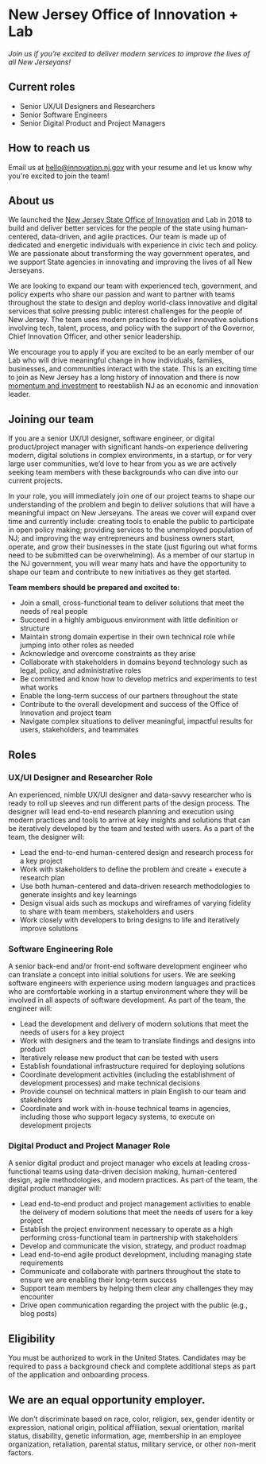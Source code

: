 # New Jersey Office of Innovation + Lab 
*Join us if you’re excited to deliver modern services to improve the lives of all New Jerseyans!*

## Current roles
- Senior UX/UI Designers and Researchers
- Senior Software Engineers
- Senior Digital Product and Project Managers

## How to reach us
Email us at [hello@innovation.nj.gov](mailto:hello@innovation.nj.gov) with your resume and let us know why you're excited to join the team! 

## About us
We launched the [New Jersey State Office of Innovation](https://nj.gov/governor/news/news/562018/approved/20180813a.shtml) and Lab in 2018 to build and deliver better services for the people of the state using human-centered, data-driven, and agile practices. Our team is made up of dedicated and energetic individuals with experience in civic tech and policy. We are passionate about transforming the way government operates, and we support State agencies in innovating and improving the lives of all New Jerseyans.

We are looking to expand our team with experienced tech, government, and policy experts who share our passion and want to partner with teams throughout the state to design and deploy world-class innovative and digital services that solve pressing public interest challenges for the people of New Jersey. The team uses modern practices to deliver innovative solutions involving tech, talent, process, and policy with the support of the Governor, Chief Innovation Officer, and other senior leadership.
 
We encourage you to apply if you are excited to be an early member of our Lab who will drive meaningful change in how individuals, families, businesses, and communities interact with the state. This is an exciting time to join as New Jersey has a long history of innovation and there is now [momentum and investment](https://www.njeda.com/about/Public-Information/Economic-Plan) to reestablish NJ as an economic and innovation leader. 

## Joining our team

If you are a senior UX/UI designer, software engineer, or digital product/project manager with significant hands-on experience delivering modern, digital solutions in complex environments, in a startup, or for very large user communities, we’d love to hear from you as we are actively seeking team members with these backgrounds who can dive into our current projects. 

In your role, you will immediately join one of our project teams to shape our understanding of the problem and begin to deliver solutions that will have a meaningful impact on New Jerseyans. The areas we cover will expand over time and currently include: creating tools to enable the public to participate in open policy making; providing services to the unemployed population of NJ; and improving the way entrepreneurs and business owners start, operate, and grow their businesses in the state (just figuring out what forms need to be submitted can be overwhelming). As a member of our startup in the NJ government, you will wear many hats and have the opportunity to shape our team and contribute to new initiatives as they get started. 

**Team members should be prepared and excited to:**

- Join a small, cross-functional team to deliver solutions that meet the needs of real people
- Succeed in a highly ambiguous environment with little definition or structure
- Maintain strong domain expertise in their own technical role while jumping into other roles as needed
- Acknowledge and overcome constraints as they arise
- Collaborate with stakeholders in domains beyond technology such as legal, policy, and administrative roles
- Be committed and know how to develop metrics and experiments to test what works
- Enable the long-term success of our partners throughout the state
- Contribute to the overall development and success of the Office of Innovation and project team
- Navigate complex situations to deliver meaningful, impactful results for users, stakeholders, and teammates 

## Roles

### UX/UI Designer and Researcher Role
An experienced, nimble UX/UI designer and data-savvy researcher who is ready to roll up sleeves and run different parts of the design process. The designer will lead end-to-end research planning and execution using modern practices and tools to arrive at key insights and solutions that can be iteratively developed by the team and tested with users. As a part of the team, the designer will:
- Lead the end-to-end human-centered design and research process for a key project
- Work with stakeholders to define the problem and create + execute a research plan 
- Use both human-centered and data-driven research methodologies to generate insights and key learnings
- Design visual aids such as mockups and wireframes of varying fidelity to share with team members, stakeholders and users
- Work closely with developers to bring designs to life and iteratively improve solutions

### Software Engineering Role

A senior back-end and/or front-end software development engineer who can translate a concept into initial solutions for users. We are seeking software engineers with experience using modern languages and practices who are comfortable working in a startup environment where they will be involved in all aspects of software development. As part of the team, the engineer will:
- Lead the development and delivery of modern solutions that meet the needs of users for a key project
- Work with designers and the team to translate findings and designs into product
- Iteratively release new product that can be tested with users 
- Establish foundational infrastructure required for deploying solutions
- Coordinate development activities (including the establishment of development processes) and make technical decisions
- Provide counsel on technical matters in plain English to our team and stakeholders
- Coordinate and work with in-house technical teams in agencies, including those who support legacy systems, to execute on development projects

### Digital Product and Project Manager Role

A senior digital product and project manager who excels at leading cross-functional teams using data-driven decision making, human-centered design, agile methodologies, and modern practices. As part of the team, the digital product manager will:
- Lead end-to-end product and project management activities to enable the delivery of modern solutions that meet the needs of users for a key project
- Establish the project environment necessary to operate as a high performing cross-functional team in partnership with stakeholders
- Develop and communicate the vision, strategy, and product roadmap 
- Lead end-to-end agile product development, including managing state requirements
- Communicate and collaborate with partners throughout the state to ensure we are enabling their long-term success
- Support team members by helping them clear any challenges they may encounter
- Drive open communication regarding the project with the public (e.g., blog posts)


## Eligibility

You must be authorized to work in the United States. Candidates may be required to pass a background check and complete additional  steps as part of the application and onboarding process.


## We are an equal opportunity employer. 

We don't discriminate based on race, color, religion, sex, gender identity or expression, national origin, political affiliation, sexual orientation, marital status, disability, genetic information, age, membership in an employee organization, retaliation, parental status, military service, or other non-merit factors.
